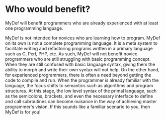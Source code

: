 # Who would benefit?

MyDef will benefit programmers who are already experienced with at least one programming language.

MyDef is not intended for novices who are learning how to program. MyDef on its own is not a complete programming language. It is a meta system to facilitate writing and refactoring programs written in a primary language such as C, Perl, PHP, etc. As such, MyDef will not benefit novice programmers who are still struggling with basic programming concept. When they are still confused with basic language syntax, giving them the ability to morph and write their own syntax will not help. On the other hand, for experienced programmers, there is often a need beyond getting the code to compile and run. When the programmer is already familiar with the language, the focus shifts to semantics such as algorithms and program structures. At this stage, the low level syntax of the primal language, such as the semicolons, brackets, and even the necessary interface to define and call subroutines can become nuisance in the way of achieving master programmer's vision. If this sounds like a familiar scenario to you, then MyDef is for you!



